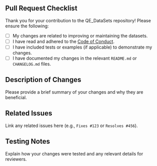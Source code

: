## Pull Request Checklist

Thank you for your contribution to the QE_DataSets repository! Please ensure the following:

- [ ] My changes are related to improving or maintaining the datasets.
- [ ] I have read and adhered to the [Code of Conduct](./CODE_OF_CONDUCT.md).
- [ ] I have included tests or examples (if applicable) to demonstrate my changes.
- [ ] I have documented my changes in the relevant `README.md` or `CHANGELOG.md` files.

## Description of Changes

Please provide a brief summary of your changes and why they are beneficial.

## Related Issues

Link any related issues here (e.g., `Fixes #123` or `Resolves #456`).

## Testing Notes

Explain how your changes were tested and any relevant details for reviewers.
